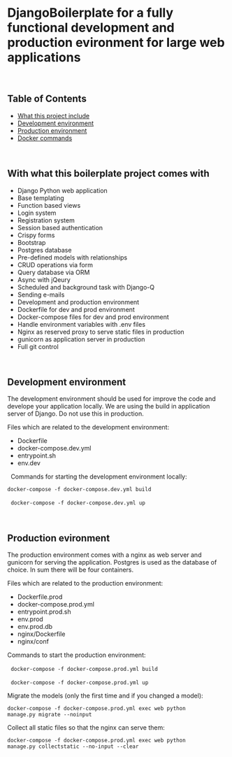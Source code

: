 
# DjangoBoilerplate for a fully functional development and production evironment for large web applications

&nbsp;

## Table of Contents

- [What this project include](#projectinclude)
- [Development environment](#development)
- [Production environment](#production)
- [Docker commands](#contributing)

&nbsp;

## With what this boilerplate project comes with

- Django Python web application
- Base templating
- Function based views
- Login system
- Registration system 
- Session based authentication
- Crispy forms
- Bootstrap 
- Postgres database
- Pre-defined models with relationships
- CRUD operations via form
- Query database via ORM 
- Async with jQeury
- Scheduled and background task with Django-Q
- Sending e-mails 
&nbsp;
- Development and production environment 
- Dockerfile for dev and prod environment
- Docker-compose files for dev and prod environment
- Handle environment variables with .env files
- Nginx as reserved proxy to serve static files in production
- gunicorn as application server in production
&nbsp;
- Full git control 



&nbsp;

## Development environment

The development environment should be used for improve the code and develope your application locally.
We are using the build in application server of Django. Do not use this in production.

Files which are related to the development environment:

- Dockerfile
- docker-compose.dev.yml
- entrypoint.sh
- env.dev

&nbsp;
Commands for starting the development environment locally:

<code>docker-compose -f docker-compose.dev.yml build</code>

&nbsp;
<code>docker-compose -f docker-compose.dev.yml up</code>


&nbsp;
## Production evironment

The production environment comes with a nginx as web server and gunicorn for serving the application. 
Postgres is used as the database of choice. In sum there will be four containers. 

Files which are related to the production environment:

- Dockerfile.prod
- docker-compose.prod.yml
- entrypoint.prod.sh
- env.prod
- env.prod.db
- nginx/Dockerfile
- nginx/conf
&nbsp;

Commands to start the production environment:

&nbsp;
<code>docker-compose -f docker-compose.prod.yml build</code>

&nbsp;
<code>docker-compose -f docker-compose.prod.yml up</code>

Migrate the models (only the first time and if you changed a model):

<code>docker-compose -f docker-compose.prod.yml exec web python manage.py migrate --noinput </code>

Collect all static files so that the nginx can serve them:

<code>docker-compose -f docker-compose.prod.yml exec web python manage.py collectstatic --no-input --clear </code>
